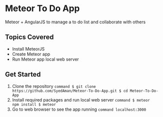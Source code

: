 # Meteor To Do App

Meteor + AngularJS to manage a to do list and collaborate with others

## Topics Covered

- Install MeteorJS
- Create Meteor app
- Run Meteor app local web server

## Get Started

1. Clone the repository
        ```command
        $ git clone https://github.com/SyedAman/Meteor-To-Do-App.git
        $ cd Meteor-To-Do-App
        ```
1. Install required packages and run local web server
        ```command
        $ meteor npm install
        $ meteor
        ```
1. Go to web browser to see the app running
        ```command
        localhost:3000
        ```